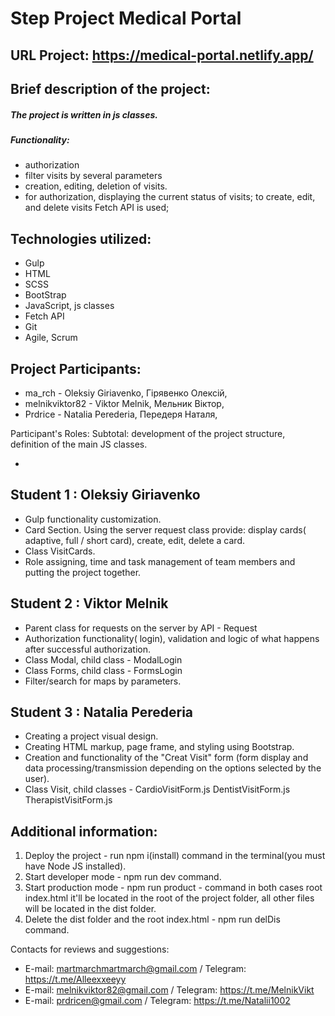 # Step Project Medical Portal

## URL Project: https://medical-portal.netlify.app/

## Brief description of the project:

##### The project is written in js classes.

##### Functionality:

-   authorization
-   filter visits by several parameters
-   creation, editing, deletion of visits.
-   for authorization, displaying the current status of visits; to create, edit, and delete visits Fetch API is used;

## Technologies utilized:

-   Gulp
-   HTML
-   SCSS
-   BootStrap
-   JavaScript, js classes
-   Fetch API
-   Git
-   Agile, Scrum

## Project Participants:

-   ma_rch - Oleksiy Giriavenko, Гірявенко Олексій,
-   melnikviktor82 - Viktor Melnik, Мельник Віктор,
-   Prdrice - Natalia Perederia, Передеря Наталя,

Participant's Roles:
Subtotal: development of the project structure, definition of the main JS classes.

-

## Student 1 : Oleksiy Giriavenko

-   Gulp functionality customization.
-   Card Section. Using the server request class provide:
    display cards( adaptive, full / short card), create, edit, delete a card.
-   Class VisitCards.
-   Role assigning, time and task management of team members and putting the project together.

## Student 2 : Viktor Melnik

-   Parent class for requests on the server by API - Request
-   Authorization functionality( login), validation and logic of what happens after successful authorization.
-   Class Modal, child class - ModalLogin
-   Class Forms, child class - FormsLogin
-   Filter/search for maps by parameters.

## Student 3 : Natalia Perederia

-   Creating a project visual design.
-   Creating HTML markup, page frame, and styling using Bootstrap.
-   Creation and functionality of the "Creat Visit" form
    (form display and data processing/transmission depending on the options selected by the user).
-   Class Visit, child classes - CardioVisitForm.js DentistVisitForm.js TherapistVisitForm.js

## Additional information:

1. Deploy the project - run npm i(install) command in the terminal(you must have Node JS installed).
2. Start developer mode - npm run dev command.
3. Start production mode - npm run product - command in both cases root index.html it'll be located in the root of the project folder, all other files will be located in the dist folder.
4. Delete the dist folder and the root index.html - npm run delDis command.

Contacts for reviews and suggestions:

-   E-mail: martmarchmartmarch@gmail.com / Telegram: https://t.me/Alleexxeeyy
-   E-mail: melnikviktor82@gmail.com / Telegram: https://t.me/MelnikVikt
-   E-mail: prdricen@gmail.com / Telegram: https://t.me/Natalii1002
